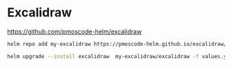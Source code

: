 # Excalidraw

https://github.com/pmoscode-helm/excalidraw


```bash
helm repo add my-excalidraw https://pmoscode-helm.github.io/excalidraw/
```

```bash
helm upgrade --install excalidraw  my-excalidraw/excalidraw -f values.yaml -n excalidraw  --create-namespace
```